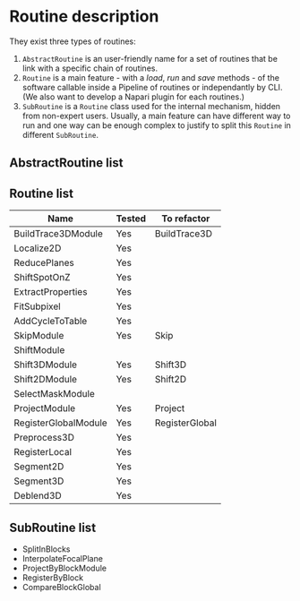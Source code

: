 # Routine description

They exist three types of routines:
1. `AbstractRoutine` is an user-friendly name for a set of routines that be link with a specific chain of routines.
2. `Routine` is a main feature - with a *load*, *run* and *save* methods - of the software callable inside a Pipeline of routines or independantly by CLI. (We also want to develop a Napari plugin for each routines.)
3. `SubRoutine` is a `Routine` class used for the internal mechanism, hidden from non-expert users. Usually, a main feature can have different way to run and one way can be enough complex to justify to split this `Routine` in different `SubRoutine`.

## AbstractRoutine list

## Routine list

| Name                 | Tested | To refactor    |
| -------------------- | ------ | -------------- |
| BuildTrace3DModule   | Yes    | BuildTrace3D   |
| Localize2D           | Yes    |                |
| ReducePlanes         | Yes    |                |
| ShiftSpotOnZ         | Yes    |                |
| ExtractProperties    | Yes    |                |
| FitSubpixel          | Yes    |                |
| AddCycleToTable      | Yes    |                |
| SkipModule           | Yes    | Skip           |
| ShiftModule          |        |                |
| Shift3DModule        | Yes    | Shift3D        |
| Shift2DModule        | Yes    | Shift2D        |
| SelectMaskModule     |        |                |
| ProjectModule        | Yes    | Project        |
| RegisterGlobalModule | Yes    | RegisterGlobal |
| Preprocess3D         | Yes    |                |
| RegisterLocal        | Yes    |                |
| Segment2D            | Yes    |                |
| Segment3D            | Yes    |                |
| Deblend3D            | Yes    |                |




## SubRoutine list

- SplitInBlocks
- InterpolateFocalPlane
- ProjectByBlockModule
- RegisterByBlock
- CompareBlockGlobal

